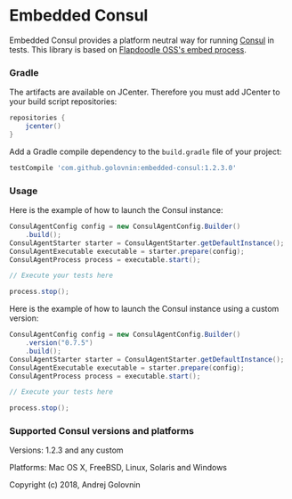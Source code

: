 # Embedded Consul

Embedded Consul provides a platform neutral way for running [Consul](https://www.consul.io) in tests.
This library is based on [Flapdoodle OSS's embed process](https://github.com/flapdoodle-oss/de.flapdoodle.embed.process). 

### Gradle

The artifacts are available on JCenter. Therefore you must add JCenter to
your build script repositories:
```groovy
repositories {
    jcenter()
}
```
Add a Gradle compile dependency to the `build.gradle` file of your project:
```groovy
testCompile 'com.github.golovnin:embedded-consul:1.2.3.0'
```

### Usage

Here is the example of how to launch the Consul instance:
```java
ConsulAgentConfig config = new ConsulAgentConfig.Builder()
    .build();
ConsulAgentStarter starter = ConsulAgentStarter.getDefaultInstance();
ConsulAgentExecutable executable = starter.prepare(config);
ConsulAgentProcess process = executable.start();

// Execute your tests here

process.stop();
```
Here is the example of how to launch the Consul instance using a custom version:
```java
ConsulAgentConfig config = new ConsulAgentConfig.Builder()
    .version("0.7.5")
    .build();
ConsulAgentStarter starter = ConsulAgentStarter.getDefaultInstance();
ConsulAgentExecutable executable = starter.prepare(config);
ConsulAgentProcess process = executable.start();

// Execute your tests here

process.stop();
```

### Supported Consul versions and platforms

Versions: 1.2.3 and any custom

Platforms: Mac OS X, FreeBSD, Linux, Solaris and Windows


Copyright (c) 2018, Andrej Golovnin
